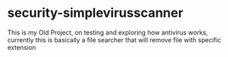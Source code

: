 # security-simplevirusscanner
This is my Old Project, on testing and exploring how antivirus works, currently this is basically a file searcher that will remove file with specific extension 
